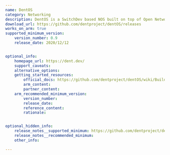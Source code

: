 ```yaml
---
name: DentOS
category: Networking
description: DentOS is a SwitchDev based NOS built on top of Open Network Linux.
download_url: https://github.com/dentproject/dentOS/releases
works_on_arm: true
supported_minimum_version:
    version_number: 0.9
    release_date: 2020/12/12


optional_info:
    homepage_url: https://dent.dev/
    support_caveats:
    alternative_options:
    getting_started_resources:
        official_docs: https://github.com/dentproject/dentOS/wiki/Building
        arm_content:
        partner_content:
    arm_recommended_minimum_version:
        version_number:
        release_date:
        reference_content:
        rationale:


optional_hidden_info:
    release_notes__supported_minimum: https://github.com/dentproject/dentOS/releases/tag/v0.9
    release_notes__recommended_minimum:
    other_info:

---
```

